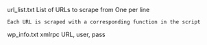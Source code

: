 url_list.txt
	List of URLs to scrape from
	One per line

	Each URL is scraped with a corresponding function in the script

wp_info.txt
	xmlrpc URL, user, pass
